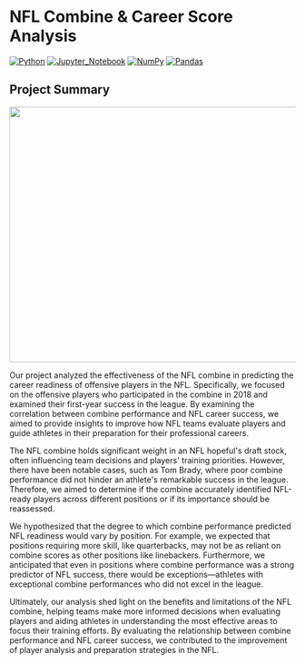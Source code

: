 # NFL Combine & Career Score Analysis
[![Python](https://img.shields.io/badge/Python-3776AB?style=for-the-badge&logo=python&logoColor=white)]()
[![Jupyter_Notebook](https://img.shields.io/badge/Jupyter_Notebook-F37626?style=for-the-badge&logo=jupyter&logoColor=white)]()
[![NumPy](https://img.shields.io/badge/NumPy-013243?style=for-the-badge&logo=NumPy&logoColor=white)]()
[![Pandas](https://img.shields.io/badge/Pandas-150458?style=for-the-badge&logo=pandas&logoColor=white)]()


## Project Summary
<p align="center">
  <img src="./nfl-cartoon.gif" width="1000" height="450">
</p>

Our project analyzed the effectiveness of the NFL combine in predicting the career readiness of offensive players in the NFL. Specifically, we focused on the offensive players who participated in the combine in 2018 and examined their first-year success in the league. By examining the correlation between combine performance and NFL career success, we aimed to provide insights to improve how NFL teams evaluate players and guide athletes in their preparation for their professional careers.

The NFL combine holds significant weight in an NFL hopeful's draft stock, often influencing team decisions and players' training priorities. However, there have been notable cases, such as Tom Brady, where poor combine performance did not hinder an athlete's remarkable success in the league. Therefore, we aimed to determine if the combine accurately identified NFL-ready players across different positions or if its importance should be reassessed.

We hypothesized that the degree to which combine performance predicted NFL readiness would vary by position. For example, we expected that positions requiring more skill, like quarterbacks, may not be as reliant on combine scores as other positions like linebackers. Furthermore, we anticipated that even in positions where combine performance was a strong predictor of NFL success, there would be exceptions—athletes with exceptional combine performances who did not excel in the league.

Ultimately, our analysis shed light on the benefits and limitations of the NFL combine, helping teams make more informed decisions when evaluating players and aiding athletes in understanding the most effective areas to focus their training efforts. By evaluating the relationship between combine performance and NFL career success, we contributed to the improvement of player analysis and preparation strategies in the NFL.
